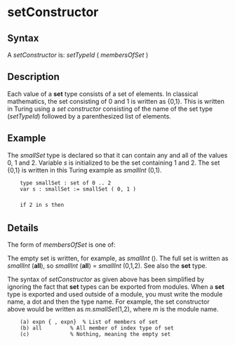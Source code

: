 
# setConstructor

## Syntax
A _setConstructor_ is:   _setTypeId_ ( _membersOfSet_ )

## Description
Each value of a **set** type consists of a set of elements. In classical mathematics, the set consisting of 0 and 1 is written as {0,1}. This is written in Turing using a _set constructor_ consisting of the name of the set type (_setTypeId_) followed by a parenthesized list of elements.


## Example
The _smallSet_ type is declared so that it can contain any and all of the values 0, 1 and 2. Variable _s_ is initialized to be the set containing 1 and 2. The set {0,1} is written in this Turing example as _smallInt_ (0,1).

        type smallSet : set of 0 .. 2
        var s : smallSet := smallSet ( 0, 1 )
        
        if 2 in s then 
## Details
The form of _membersOfSet_ is one of:

The empty set is written, for example, as _smallInt_ (). The full set is written as _smallInt_ (**all**), so _smallInt_ (**all**) = _smallInt_ (0,1,2). See also the **set** type.

The syntax of _setConstructor_ as given above has been simplified by ignoring the fact that **set** types can be exported from modules. When a **set** type is exported and used outside of a module, you must write the module name, a dot and then the type name. For example, the set constructor above would be written as _m.smallSet_(1,2), where _m_ is the module name.

        (a) expn { , expn}  % List of members of set
        (b) all         % All member of index type of set
        (c)             % Nothing, meaning the empty set
